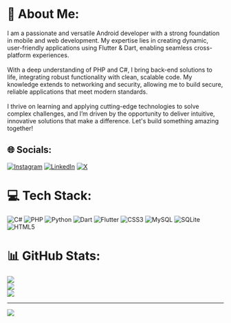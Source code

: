 # 💫 About Me:
I am a passionate and versatile Android developer with a strong foundation in mobile and web development. My expertise lies in creating dynamic, user-friendly applications using Flutter & Dart, enabling seamless cross-platform experiences.<br><br>With a deep understanding of PHP and C#, I bring back-end solutions to life, integrating robust functionality with clean, scalable code. My knowledge extends to networking and security, allowing me to build secure, reliable applications that meet modern standards.<br><br>I thrive on learning and applying cutting-edge technologies to solve complex challenges, and I’m driven by the opportunity to deliver intuitive, innovative solutions that make a difference. Let's build something amazing together!


## 🌐 Socials:
[![Instagram](https://img.shields.io/badge/Instagram-%23E4405F.svg?logo=Instagram&logoColor=white)](https://instagram.com/hmt.026) [![LinkedIn](https://img.shields.io/badge/LinkedIn-%230077B5.svg?logo=linkedin&logoColor=white)](https://linkedin.com/in/erfan-hemmati) [![X](https://img.shields.io/badge/X-black.svg?logo=X&logoColor=white)](https://x.com/Hemmati01) 

# 💻 Tech Stack:
![C#](https://img.shields.io/badge/c%23-%23239120.svg?style=for-the-badge&logo=csharp&logoColor=white) ![PHP](https://img.shields.io/badge/php-%23777BB4.svg?style=for-the-badge&logo=php&logoColor=white) ![Python](https://img.shields.io/badge/python-3670A0?style=for-the-badge&logo=python&logoColor=ffdd54) ![Dart](https://img.shields.io/badge/dart-%230175C2.svg?style=for-the-badge&logo=dart&logoColor=white) ![Flutter](https://img.shields.io/badge/Flutter-%2302569B.svg?style=for-the-badge&logo=Flutter&logoColor=white) ![CSS3](https://img.shields.io/badge/css3-%231572B6.svg?style=for-the-badge&logo=css3&logoColor=white) ![MySQL](https://img.shields.io/badge/mysql-4479A1.svg?style=for-the-badge&logo=mysql&logoColor=white) ![SQLite](https://img.shields.io/badge/sqlite-%2307405e.svg?style=for-the-badge&logo=sqlite&logoColor=white) ![HTML5](https://img.shields.io/badge/html5-%23E34F26.svg?style=for-the-badge&logo=html5&logoColor=white)
# 📊 GitHub Stats:
![](https://github-readme-stats.vercel.app/api?username=Hemmati01&theme=dark&hide_border=false&include_all_commits=true&count_private=false)<br/>
![](https://github-readme-streak-stats.herokuapp.com/?user=Hemmati01&theme=dark&hide_border=false)<br/>
![](https://github-readme-stats.vercel.app/api/top-langs/?username=Hemmati01&theme=dark&hide_border=false&include_all_commits=true&count_private=false&layout=compact)

---
[![](https://visitcount.itsvg.in/api?id=Hemmati01&icon=1&color=0)](https://visitcount.itsvg.in)

<!-- Proudly created with GPRM ( https://gprm.itsvg.in ) -->
